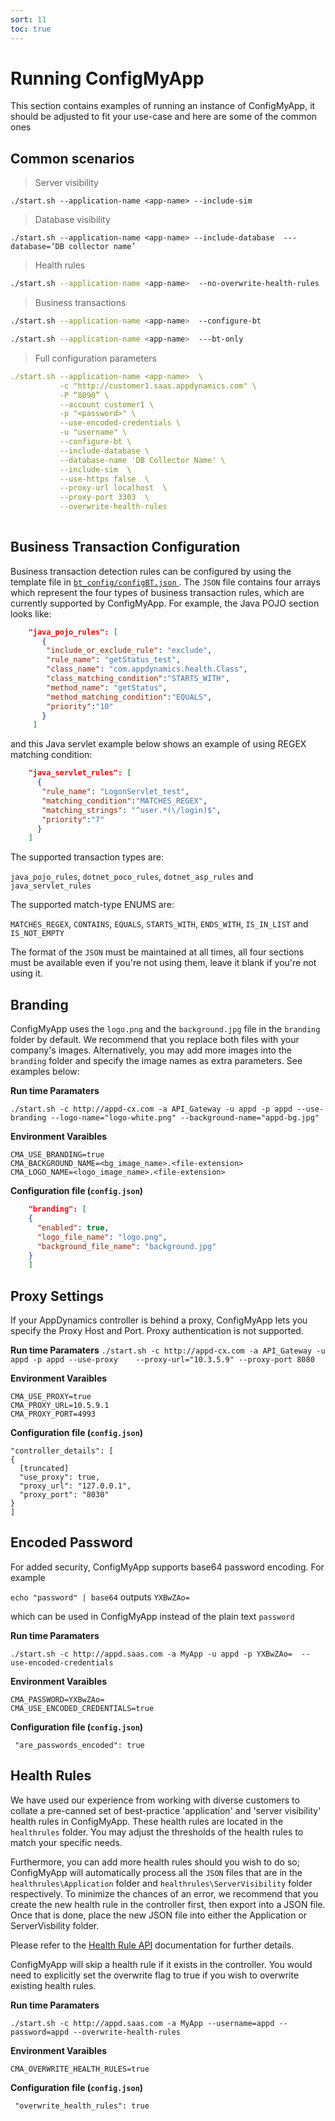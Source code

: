 ```yaml
---
sort: 11
toc: true
---
```


# Running ConfigMyApp

This section contains examples of running an instance of ConfigMyApp, it should be adjusted to fit your use-case and here are some of the common ones

## Common scenarios  

> Server visibility

```
./start.sh --application-name <app-name> --include-sim
```

> Database visibility

```
./start.sh --application-name <app-name> --include-database  ---database=’DB collector name’
```

> Health rules

```bash
./start.sh --application-name <app-name>  --no-overwrite-health-rules
```

> Business transactions

```bash
./start.sh --application-name <app-name>  --configure-bt
```

```bash
./start.sh --application-name <app-name>  ---bt-only
```

> Full configuration parameters

```yaml
./start.sh --application-name <app-name>  \ 
           -c "http://customer1.saas.appdynamics.com" \ 
           -P “8090” \ 
           --account customer1 \
           -p "<password>" \ 
           --use-encoded-credentials \
           -u "username" \ 
           --configure-bt \
           --include-database \
           --database-name 'DB Collector Name' \
           --include-sim  \ 
           --use-https false  \ 
           --proxy-url localhost  \
           --proxy-port 3303  \ 
           --overwrite-health-rules 
                  
```

## Business Transaction Configuration 

Business transaction detection rules can be configured by using the template file in <a href="https://github.com/Appdynamics/ConfigMyApp/tree/master/bt_config"> `bt_config/configBT.json` </a>. The `JSON` file contains four arrays which represent the four types of business transaction rules, which are currently supported by ConfigMyApp. For example, the Java POJO section looks like: 

```json
    "java_pojo_rules": [
       {
        "include_or_exclude_rule": "exclude",
        "rule_name": "getStatus_test",
        "class_name": "com.appdynamics.health.Class",
        "class_matching_condition":"STARTS_WITH",
        "method_name": "getStatus",
        "method_matching_condition":"EQUALS",
        "priority":"10"
       }
     ]
```

and this Java servlet example below shows an example of using REGEX matching condition:

```json
    "java_servlet_rules": [
      {
       "rule_name": "LogonServlet_test",
       "matching_condition":"MATCHES_REGEX",
       "matching_strings": "^user.*(\/login)$",
       "priority":"7"
      }
    ]   
```
The supported transaction types are: 

`java_pojo_rules`, `dotnet_poco_rules`, `dotnet_asp_rules` and `java_servlet_rules`

The supported match-type ENUMS are: 

`MATCHES_REGEX`, `CONTAINS`, `EQUALS`, `STARTS_WITH`, `ENDS_WITH`, `IS_IN_LIST` and `IS_NOT_EMPTY`
     
The format of the `JSON` must be maintained at all times, all four sections must be available even if you're not using them, leave it blank if you're not using it. 

## Branding 

ConfigMyApp uses the `logo.png` and the `background.jpg` file in the `branding` folder by default. We recommend that you replace both files with your company's images. Alternatively, you may add more images into the `branding` folder and specify the image names as extra parameters. See examples below: 

<b> Run time Paramaters</b>

`./start.sh -c http://appd-cx.com -a API_Gateway -u appd -p appd --use-branding --logo-name="logo-white.png" --background-name="appd-bg.jpg"`

<b>Environment Varaibles</b>

```
CMA_USE_BRANDING=true
CMA_BACKGROUND_NAME=<bg_image_name>.<file-extension>
CMA_LOGO_NAME=<logo_image_name>.<file-extension>

```

<b>Configuration file (`config.json`)</b>

```json
    "branding": [
    {
      "enabled": true,
      "logo_file_name": "logo.png",
      "background_file_name": "background.jpg"
    }
    ]
```

## Proxy Settings 

If your AppDynamics controller is behind a proxy, ConfigMyApp lets you specify the Proxy Host and Port. Proxy authentication is not supported. 

<b> Run time Paramaters</b>
`./start.sh -c http://appd-cx.com -a API_Gateway -u appd -p appd --use-proxy 	--proxy-url="10.3.5.9" --proxy-port 8080`

<b>Environment Varaibles</b>

```
CMA_USE_PROXY=true
CMA_PROXY_URL=10.5.9.1
CMA_PROXY_PORT=4993
```
<b>Configuration file (`config.json`)</b>

    "controller_details": [
    {
      [truncated]
      "use_proxy": true,
      "proxy_url": "127.0.0.1",
      "proxy_port": "8030" 
    }
    ]
    
## Encoded Password  

For added security, ConfigMyApp supports base64 password encoding. For example 

`echo "password" | base64` outputs  `YXBwZAo=` 

which can be used in ConfigMyApp instead of the plain text `password`

<b> Run time Paramaters</b>

`./start.sh -c http://appd.saas.com -a MyApp -u appd -p YXBwZAo=  --use-encoded-credentials`

<b>Environment Varaibles</b>

```
CMA_PASSWORD=YXBwZAo=
CMA_USE_ENCODED_CREDENTIALS=true
```
<b>Configuration file (`config.json`)</b>

` "are_passwords_encoded": true`

## Health Rules 

We have used our experience from working with diverse customers to collate a pre-canned set of best-practice 'application' and 'server visibility' health rules in ConfigMyApp. These health rules are located in the `healthrules` folder.  You may adjust the thresholds of the health rules to match your specific needs. 

Furthermore, you can add more health rules should you wish to do so; ConfigMyApp will automatically process all the `JSON` files that are in the `healthrules\Application` folder and `healthrules\ServerVisibility` folder respectively. To minimize the chances of an error, we recommend that you create the new health rule in the controller first, then export into a JSON file. Once that is done, place the new JSON file into either the Application or ServerVisbility folder. 

Please refer to the <a href="https://docs.appdynamics.com/display/PRO45/Health+Rule+API"> Health Rule API</a> documentation for further details. 

ConfigMyApp will skip a health rule if it exists in the controller. You would need to explicitly set the overwrite flag to true if you wish to overwrite existing health rules. 

<b> Run time Paramaters</b>

`./start.sh -c http://appd.saas.com -a MyApp --username=appd --password=appd --overwrite-health-rules`

<b>Environment Varaibles</b>

`CMA_OVERWRITE_HEALTH_RULES=true`

<b>Configuration file (`config.json`)</b>

` "overwrite_health_rules": true`
